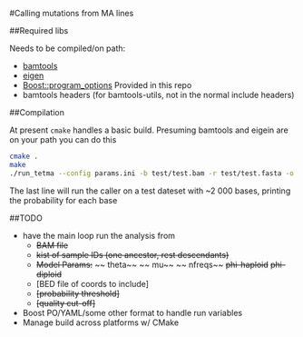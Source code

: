 #Calling mutations from MA lines


##Required libs

Needs to be compiled/on path:
* [bamtools](https://github.com/pezmaster31/bamtools)
* [eigen](http://eigen.tuxfamily.org/index.php?title=Main_Page)
* [Boost::program_options](http://www.boost.org/doc/libs/1_55_0/doc/html/program_options.html)
Provided in this repo
* bamtools headers  (for bamtools-utils, not in the normal include headers) 

##Compilation

At present `cmake` handles a basic build. Presuming bamtools and eigein are on
your path you can do this

```sh
cmake .
make
./run_tetma --config params.ini -b test/test.bam -r test/test.fasta -o test/test.out -p 0
```

The last line will  run the caller on a test dateset with ~2 000 bases, printing
the probability for each base

##TODO
* have the main loop run the analysis from
    * ~~BAM file~~
    * ~~kist of sample IDs (one ancestor, rest descendants)~~
    * ~~Model Params:~~
       ~~ theta~~
       ~~ mu~~
       ~~ nfreqs~~
       ~~phi-haploid~~
       ~~phi-diploid~~
    * [BED file of coords to include]
    * ~~[probability threshold]~~
    * ~~[quality cut-off]~~
* Boost PO/YAML/some other format to handle run variables
* Manage build across platforms w/ CMake
